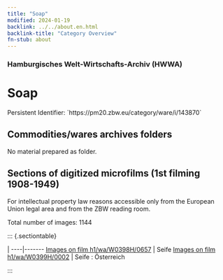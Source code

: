 ```yaml
---
title: "Soap"
modified: 2024-01-19
backlink: ../../about.en.html
backlink-title: "Category Overview"
fn-stub: about
---
```


### Hamburgisches Welt-Wirtschafts-Archiv (HWWA)

# Soap

<div class="hint">Persistent Identifier: `https://pm20.zbw.eu/category/ware/i/143870`</div>







## Commodities/wares archives folders





No material prepared as folder.



<a id="filmsections" />

## Sections of digitized microfilms (1st filming 1908-1949)

<p>For intellectual property law reasons accessible only from the European Union legal area and from the ZBW reading room.</p>



<p>Total number of images: 1144</p>




::: {.sectiontable}

 | 
----|-------
<a class="btn" href="https://pm20.zbw.eu/film/h1/wa/W0398H/0657" rel="nofollow">Images on film h1/wa/W0398H/0657</a> | Seife
<a class="btn" href="https://pm20.zbw.eu/film/h1/wa/W0399H/0002" rel="nofollow">Images on film h1/wa/W0399H/0002</a> | Seife : Österreich


:::
















